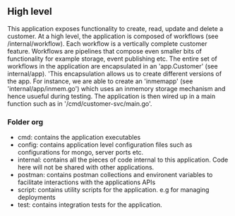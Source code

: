 ## High level
This application exposes functionality to create, read, update and delete a customer. 
At a high level, the application is composed of workflows (see /internal/workflow). Each 
workflow is a vertically complete customer feature. Workflows are pipelines that compose even smaller bits of functionality for example storage, event publishing etc. The entire set of workflows in the application are encapsulated in an 'app.Customer' (see internal/app). 'This encapsulation allows us to create different versions of the app. For instance, we are able to create an 'inmemapp' (see 'internal/app/inmem.go') which uses an inmemory storage mechanism and hence usueful during testing. The application is then wired up in a main function such as in '/cmd/customer-svc/main.go'.

### Folder org
- cmd: contains the application executables
- config: contains application level configuration files such as configurations for mongo, server ports etc. 
- internal: contains all the pieces of code internal to this application. Code here will not be shared with other applications. 
- postman: contains postman collections and environent variables to facilitate interactions with the applications APIs
- script: contains utility scripts for the application. e.g for managing deployments
- test: contains integration tests for the application.

